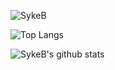 ![SykeB](https://count.getloli.com/get/@SykeB)

![Top Langs](https://github-readme-stats.vercel.app/api/top-langs/?username=SykeB&layout=compact&theme=buefy)

![SykeB's github stats](https://github-readme-stats.vercel.app/api?username=SykeB&count_private=true&show_icons=true&count_private=true&theme=buefy)
<!--
**SykeB/SykeB** is a ✨ _special_ ✨ repository because its `README.md` (this file) appears on your GitHub profile.

Here are some ideas to get you started:

- 🔭 I’m currently working on ...
- 🌱 I’m currently learning ...
- 👯 I’m looking to collaborate on ...
- 🤔 I’m looking for help with ...
- 💬 Ask me about ...
- 📫 How to reach me: ...
- 😄 Pronouns: ...
- ⚡ Fun fact: ...
-->
